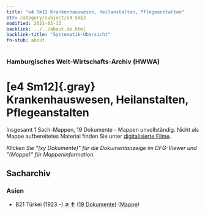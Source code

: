 ```yaml
---
title: "e4 Sm12 Krankenhauswesen, Heilanstalten, Pflegeanstalten"
etr: category/subject/e4 Sm12
modified: 2021-03-13
backlink: ../../about.de.html
backlink-title: "Systematik-Übersicht"
fn-stub: about
---
```


### Hamburgisches Welt-Wirtschafts-Archiv (HWWA)
# [e4 Sm12]{.gray}&#8201; Krankenhauswesen, Heilanstalten, Pflegeanstalten&#160; 




Insgesamt 1 Sach-Mappen, 19 Dokumente - Mappen unvollständig.
Nicht als Mappe aufbereitetes Material finden Sie unter [digitalisierte Filme](/film/h1_sh).

_Klicken Sie "(xy Dokumente)" für die Dokumentanzeige im DFG-Viewer und "(Mappe)" für Mappeninformation._

## Sacharchiv




### Asien

- B21 Türkei (1923 -) [**&nearr;**](../../../geo/i/141111/about.de.html "Türkei (1923 -) (alle Mappen)") [**&uarr;**](../../../geo/about.de.html#B21 "Ländersystematik") (<a href="https://pm20.zbw.eu/dfgview/sh/141111,197658" title="über: Türkei (1923 -) : Krankenhauswesen, Heilanstalten, Pflegeanstalten" target="_blank">19 Dokumente</a>) ([Mappe](http://purl.org/pressemappe20/folder/sh/141111,197658))


